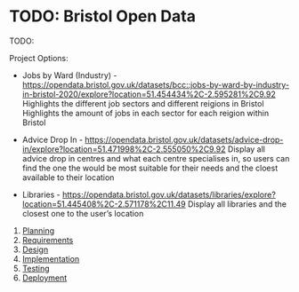 # TODO: Bristol Open Data

TODO: 

Project Options:
- Jobs by Ward (Industry) - https://opendata.bristol.gov.uk/datasets/bcc::jobs-by-ward-by-industry-in-bristol-2020/explore?location=51.454434%2C-2.595281%2C9.92
  Highlights the different job sectors and different reigions in Bristol
  Highlights the amount of jobs in each sector for each reigion within Bristol
  
- Advice Drop In - https://opendata.bristol.gov.uk/datasets/advice-drop-in/explore?location=51.471998%2C-2.555050%2C9.92
  Display all advice drop in centres and what each centre specialises in, so users can find the one the would be most suitable for their needs and the cloest available to their location
  
- Libraries - https://opendata.bristol.gov.uk/datasets/libraries/explore?location=51.445408%2C-2.571178%2C11.49
  Display all libraries and the closest one to the user’s location



1. [Planning](docs/planning.md)
2. [Requirements](docs/requirements.md)
3. [Design](docs/design.md)
4. [Implementation](docs/implementation.md)
5. [Testing](docs/testing.md)
6. [Deployment](docs/deployment.md)
